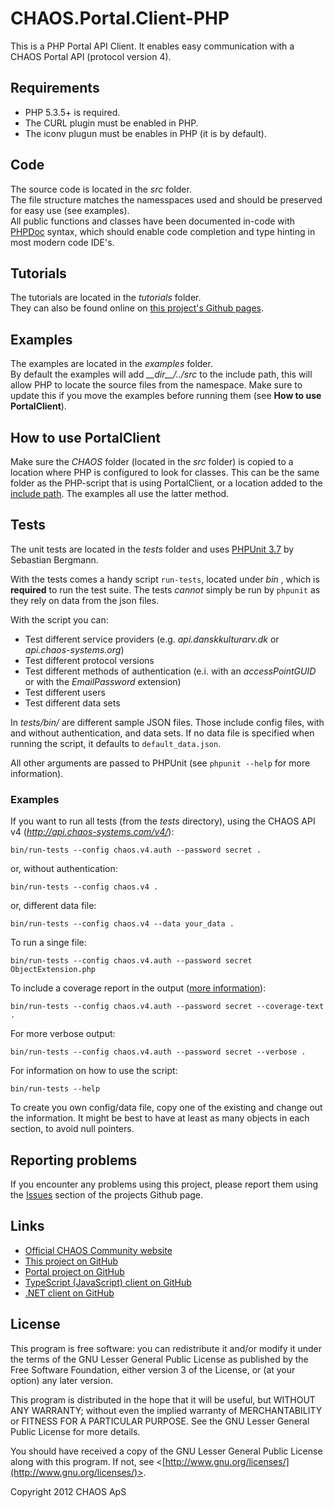 CHAOS.Portal.Client-PHP
=========================

This is a PHP Portal API Client. It enables easy communication with a CHAOS Portal API (protocol version 4).

## Requirements
 - PHP 5.3.5+ is required.
 - The CURL plugin must be enabled in PHP.
 - The iconv plugun must be enables in PHP (it is by default).

## Code
The source code is located in the *src* folder.  
The file structure matches the namesspaces used and should be preserved for easy use (see examples).  
All public functions and classes have been documented in-code with [PHPDoc](http://www.phpdoc.de/) syntax,
which should enable code completion and type hinting in most modern code IDE's.

## Tutorials
The tutorials are located in the *tutorials* folder.  
They can also be found online on [this project's Github pages](http://chaos-community.github.com/CHAOS.Portal.Client-PHP/).

## Examples
The examples are located in the *examples* folder.  
By default the examples will add *\_\_dir\_\_/../src* to the include path, this will allow PHP to locate the source files from the namespace.
Make sure to update this if you move the examples before running them (see **How to use PortalClient**).

## How to use PortalClient
Make sure the *CHAOS* folder (located in the *src* folder) is copied to a location where PHP is configured to look for classes.
This can be the same folder as the PHP-script that is using PortalClient, or a location added to the [include path](http://php.net/manual/en/function.set-include-path.php).
The examples all use the latter method.

## Tests
The unit tests are located in the *tests* folder and uses [PHPUnit 3.7](http://phpunit.de/manual/current/en/index.html) by Sebastian Bergmann.

With the tests comes a handy script `run-tests`, located under *bin* , which is **required** to run the test suite. The tests *cannot* simply be run by `phpunit` as they rely on data from the json files.  

With the script you can:

 - Test different service providers (e.g. *api.danskkulturarv.dk* or *api.chaos-systems.org*)
 - Test different protocol versions
 - Test different methods of authentication (e.i. with an *accessPointGUID* or with the *EmailPassword* extension)
 - Test different users 
 - Test different data sets

In *tests/bin/* are different sample JSON files. Those include config files, with and without authentication, and data sets. If no data file is specified when running the script, it defaults to `default_data.json`.

All other arguments are passed to PHPUnit (see `phpunit --help` for more information).

### Examples

If you want to run all tests (from the *tests* directory), using the CHAOS API v4 (*http://api.chaos-systems.com/v4/*):

    bin/run-tests --config chaos.v4.auth --password secret .

or, without authentication:

    bin/run-tests --config chaos.v4 .
    
or, different data file:

    bin/run-tests --config chaos.v4 --data your_data .

To run a singe file:
    
    bin/run-tests --config chaos.v4.auth --password secret ObjectExtension.php

To include a coverage report in the output ([more information](http://phpunit.de/manual/current/en/code-coverage-analysis.html)):
    
    bin/run-tests --config chaos.v4.auth --password secret --coverage-text .

For more verbose output:
    
    bin/run-tests --config chaos.v4.auth --password secret --verbose .

For information on how to use the script:
    
    bin/run-tests --help

To create you own config/data file, copy one of the existing and change out the information. It might be best to have at least as many objects in each section, to avoid null pointers.

## Reporting problems
If you encounter any problems using this project, please report them using the [Issues](https://github.com/CHAOS-Community/CHAOS.Portal.Client-PHP/issues) section of the projects Github page.

## Links
 - [Official CHAOS Community website](http://www.chaos-community.org/)
 - [This project on GitHub](https://github.com/CHAOS-Community/CHAOS.Portal.Client-PHP)
 - [Portal project on GitHub](https://github.com/CHAOS-Community/Portal)
 - [TypeScript (JavaScript) client on GitHub](https://github.com/CHAOS-Community/CHAOS.Portal.Client-TypeScript)
 - [.NET client on GitHub](https://github.com/CHAOS-Community/CHAOS.Portal.Client-.NET)

## License
This program is free software: you can redistribute it and/or modify
it under the terms of the GNU Lesser General Public License as published by
the Free Software Foundation, either version 3 of the License, or
(at your option) any later version.

This program is distributed in the hope that it will be useful,
but WITHOUT ANY WARRANTY; without even the implied warranty of
MERCHANTABILITY or FITNESS FOR A PARTICULAR PURPOSE.  See the
GNU Lesser General Public License for more details.

You should have received a copy of the GNU Lesser General Public License
along with this program.  If not, see <[http://www.gnu.org/licenses/](http://www.gnu.org/licenses/)>.

Copyright 2012 CHAOS ApS
